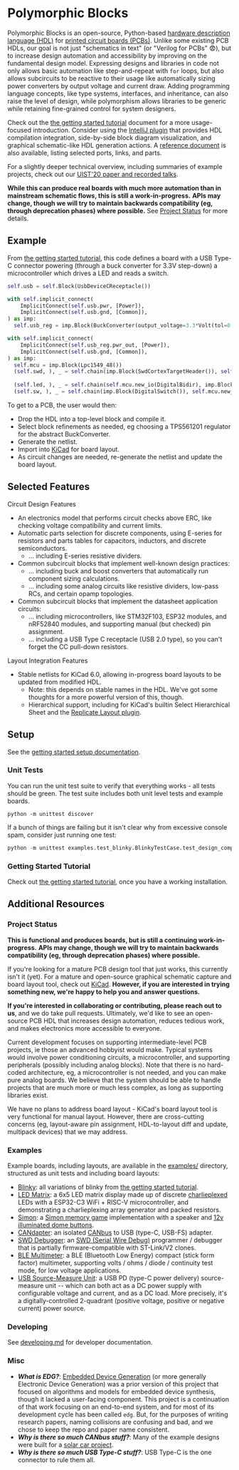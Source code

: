 # Polymorphic Blocks

Polymorphic Blocks is an open-source, Python-based [hardware description language (HDL)](https://en.wikipedia.org/wiki/Hardware_description_language) for [printed circuit boards (PCBs)](https://en.wikipedia.org/wiki/Printed_circuit_board).
Unlike some existing PCB HDLs, our goal is not just "schematics in text" (or "Verilog for PCBs" 😨), but to increase design automation and accessibility by improving on the fundamental design model.
Expressing designs and libraries in code not only allows basic automation like step-and-repeat with `for` loops, but also allows subcircuits to be reactive to their usage like automatically sizing power converters by output voltage and current draw.
Adding programming language concepts, like type systems, interfaces, and inheritance, can also raise the level of design, while polymorphism allows libraries to be generic while retaining fine-grained control for system designers.

Check out the [the getting started tutorial](getting-started.md) document for a more usage-focused introduction.
Consider using the [IntelliJ plugin](https://github.com/BerkeleyHCI/edg-ide) that provides HDL compilation integration, side-by-side block diagram visualization, and graphical schematic-like HDL generation actions. 
A [reference document](reference.md) is also available, listing selected ports, links, and parts.

For a slightly deeper technical overview, including summaries of example projects, check out our [UIST'20 paper and recorded talks](http://dx.doi.org/10.1145/3379337.3415860).

**While this can produce real boards with much more automation than in mainstream schematic flows, this is still a work-in-progress.**
**APIs may change, though we will try to maintain backwards compatibility (eg, through deprecation phases) where possible.**
See [Project Status](#project-status) for more details.


## Example
From [the getting started tutorial](getting-started.md), this code defines a board with a USB Type-C connector powering (through a buck converter for 3.3V step-down) a microcontroller which drives a LED and reads a switch.

```python
self.usb = self.Block(UsbDeviceCReceptacle())

with self.implicit_connect(
    ImplicitConnect(self.usb.pwr, [Power]),
    ImplicitConnect(self.usb.gnd, [Common]),
) as imp:
  self.usb_reg = imp.Block(BuckConverter(output_voltage=3.3*Volt(tol=0.05)))

with self.implicit_connect(
    ImplicitConnect(self.usb_reg.pwr_out, [Power]),
    ImplicitConnect(self.usb.gnd, [Common]),
) as imp:
  self.mcu = imp.Block(Lpc1549_48())
  (self.swd, ), _ = self.chain(imp.Block(SwdCortexTargetHeader()), self.mcu.swd)
     
  (self.led, ), _ = self.chain(self.mcu.new_io(DigitalBidir), imp.Block(IndicatorLed()))
  (self.sw, ), _ = self.chain(imp.Block(DigitalSwitch()), self.mcu.new_io(DigitalBidir))
```

To get to a PCB, the user would then:
- Drop the HDL into a top-level block and compile it.
- Select block refinements as needed, eg choosing a TPS561201 regulator for the abstract BuckConverter.
- Generate the netlist.
- Import into [KiCad](https://kicad-pcb.org/) for board layout.
- As circuit changes are needed, re-generate the netlist and update the board layout. 


## Selected Features
Circuit Design Features
- An electronics model that performs circuit checks above ERC, like checking voltage compatibility and current limits.
- Automatic parts selection for discrete components, using E-series for resistors and parts tables for capacitors, inductors, and discrete semiconductors.
  - ... including E-series resistive dividers.
- Common subcircuit blocks that implement well-known design practices:
  - ... including buck and boost converters that automatically run component sizing calculations.
  - ... including some analog circuits like resistive dividers, low-pass RCs, and certain opamp topologies.
- Common subcircuit blocks that implement the datasheet application circuits:
  - ... including microcontrollers, like STM32F103, ESP32 modules, and nRF52840 modules, and supporting manual (but checked) pin assignment.
  - ... including a USB Type C receptacle (USB 2.0 type), so you can't forget the CC pull-down resistors.

Layout Integration Features
- Stable netlists for KiCad 6.0, allowing in-progress board layouts to be updated from modified HDL.
  - Note: this depends on stable names in the HDL. We've got some thoughts for a more powerful version of this, though.
  - Hierarchical support, including for KiCad's builtin Select Hierarchical Sheet and the [Replicate Layout plugin](https://github.com/MitjaNemec/ReplicateLayout).


## Setup
See the [getting started setup documentation](getting-started.md#ide-setup).

### Unit Tests
You can run the unit test suite to verify that everything works - all tests should be green.
The test suite includes both unit level tests and example boards.

```
python -m unittest discover
```

If a bunch of things are failing but it isn't clear why from excessive console spam, consider just running one test:

```python
python -m unittest examples.test_blinky.BlinkyTestCase.test_design_complete
```

### Getting Started Tutorial
Check out [the getting started tutorial](getting-started.md), once you have a working installation.


## Additional Resources 

### Project Status
**This is functional and produces boards, but is still a continuing work-in-progress.**
**APIs may change, though we will try to maintain backwards compatibility (eg, through deprecation phases) where possible.**

If you're looking for a mature PCB design tool that just works, this currently isn't it (yet).
For a mature and open-source graphical schematic capture and board layout tool, check out [KiCad](https://kicad-pcb.org/).
**However, if you are interested in trying something new, we're happy to help you and answer questions.**

**If you're interested in collaborating or contributing, please reach out to us**, and we do take pull requests.
Ultimately, we'd like to see an open-source PCB HDL that increases design automation, reduces tedious work, and makes electronics more accessible to everyone. 

Current development focuses on supporting intermediate-level PCB projects, ie those an advanced hobbyist would make.
Typical systems would involve power conditioning circuits, a microcontroller, and supporting peripherals (possibly including analog blocks).
Note that there is no hard-coded architecture, eg, a microcontroller is not needed, and you can make pure analog boards.
We believe that the system should be able to handle projects that are much more or much less complex, as long as supporting libraries exist.

We have no plans to address board layout - KiCad's board layout tool is very functional for manual layout.
However, there are cross-cutting concerns (eg, layout-aware pin assignment, HDL-to-layout diff and update, multipack devices) that we may address.

### Examples
Example boards, including layouts, are available in the [examples/](examples/) directory, structured as unit tests and including board layouts:
- [Blinky](examples/test_blinky.py): all variations of blinky from [the getting started tutorial](getting-started.md).
- [LED Matrix](examples/test_ledmatrix.py): a 6x5 LED matrix display made up of discrete [charlieplexed](https://en.wikipedia.org/wiki/Charlieplexing) LEDs with a ESP32-C3 WiFi + RISC-V microcontroller, and demonstrating a charlieplexing array generator and packed resistors.
- [Simon](examples/test_simon.py): a [Simon memory game](https://en.wikipedia.org/wiki/Simon_(game)) implementation with a speaker and [12v illuminated dome buttons](https://www.sparkfun.com/products/9181).
- [CANdapter](examples/test_can_adapter.py): an isolated [CANbus](https://en.wikipedia.org/wiki/CAN_bus) to USB (type-C, USB-FS) adapter.
- [SWD Debugger](examples/test_debugger.py): an [SWD (Serial Wire Debug)](https://developer.arm.com/architectures/cpu-architecture/debug-visibility-and-trace/coresight-architecture/serial-wire-debug) programmer / debugger that is partially firmware-compatible with ST-Link/V2 clones.
- [BLE Multimeter](examples/test_multimeter.py): a BLE (Bluetooth Low Energy) compact (stick form factor) multimeter, supporting volts / ohms / diode / continuity test mode, for low voltage applications.
- [USB Source-Measure Unit](examples/test_usb_source_measure.py): a USB PD (type-C power delivery) source-measure unit -- which can both act as a DC power supply with configurable voltage and current, and as a DC load. More precisely, it's a digitally-controlled 2-quadrant (positive voltage, positive or negative current) power source.  


### Developing
See [developing.md](developing.md) for developer documentation.

### Misc
- **_What is EDG?_**:
  [Embedded Device Generation](https://dl.acm.org/doi/10.1145/3083157.3083159) (or more generally Electronic Device Generation) was a prior version of this project that focused on algorithms and models for embedded device synthesis, though it lacked a user-facing component.
  This project is a continuation of that work focusing on an end-to-end system, and for most of its development cycle has been called `edg`.
  But, for the purposes of writing research papers, naming collisions are confusing and bad, and we chose to keep the repo and paper name consistent.
- **_Why is there so much CANbus stuff?_**:
  Many of the example designs were built for a [solar car project](https://calsol.berkeley.edu/).  
- **_Why is there so much USB Type-C stuff?_**:
  USB Type-C is the one connector to rule them all.
